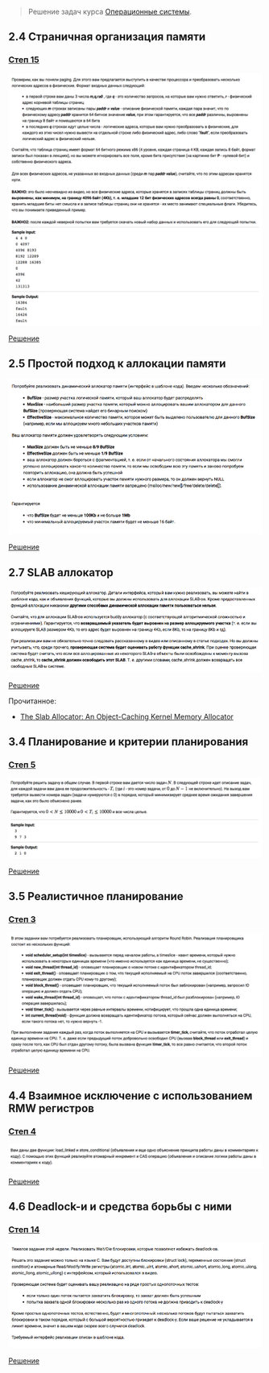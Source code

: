 > Решение задач курса [Операционные системы](https://stepik.org/course/1780/).

## 2.4 Страничная организация памяти

### [Степ 15](https://stepik.org/lesson/44327/step/15)

![Условие задачи](lesson-44327/step-15.png)

[Решение](lesson-44327/step-15.go)

## 2.5 Простой подход к аллокации памяти

![Условие задачи](lesson-44328/step-9.png)

[Решение](lesson-44328/step-9.c)

## 2.7 SLAB аллокатор

![Условие задачи](lesson-44330/step-6.png)

[Решение](lesson-44330/step-6.c)

Прочитанное:

- [The Slab Allocator: An Object-Caching Kernel Memory Allocator](https://www.usenix.org/legacy/publications/library/proceedings/bos94/full_papers/bonwick.a)

## 3.4 Планирование и критерии планирования

### [Степ 5](https://stepik.org/lesson/44336/step/5)

![Условие задачи](lesson-44336/step-5.png)

[Решение](lesson-44336/step-5.go)

## 3.5 Реалистичное планирование

### [Степ 3](https://stepik.org/lesson/44337/step/3)

![Условие задачи](lesson-44337/step-3.png)

[Решение](lesson-44337/step-3.c)

## 4.4 Взаимное исключение с использованием RMW регистров

### [Степ 4](https://stepik.org/lesson/44340/step/4)

![Условие задачи](lesson-44340/step-4.png)

[Решение](lesson-44340/step-4.c)

## 4.6 Deadlock-и и средства борьбы с ними

### [Степ 14](https://stepik.org/lesson/44341/step/14)

![Условие задачи](lesson-44341/step-14.png)

[Решение](lesson-44341/step-14.c)
